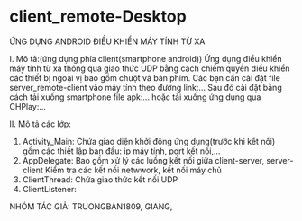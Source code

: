 # client_remote-Desktop
ỨNG DỤNG ANDROID ĐIỀU KHIỂN MÁY TÍNH TỪ XA

I. Mô tả:(ứng dụng phía client(smartphone android))
  Ứng dụng điểu khiển máy tính từ xa thông qua giao thức UDP bằng cách chiếm quyền điều khiển các thiết bị ngoại vị bao gồm chuột và bàn phím.
  Các bạn cần cài đặt file server_remote-client vào máy tính theo đường link:...
  Sau đó cài đặt bằng cách tải xuống smartphone file apk:... hoặc tải xuống ứng dụng qua CHPlay:...
  
II. Mô tả các lớp:
  1. Activity_Main: 
    Chứa giao diện khởi động ứng dụng(trước khi kết nối) gồm các thiết lập ban đầu: ip máy tính, port kết nối,...
  2. AppDelegate:
    Bao gồm xử lý các luồng kết nối giữa client-server, server-client
    Kiểm tra các kết nối netwwork, kết nối máy chủ
  3. ClientThread:
    Chứa giao thức kết nối UDP 
  4. ClientListener:
    
    
 NHÓM TÁC GIẢ: TRUONGBAN1809, GIANG, 
